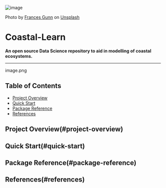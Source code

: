 ![image](imgs/frances-gunn-9dMzyieG4OI-unsplash.jpg)

Photo by <a href="https://unsplash.com/@francesgunn?utm_source=unsplash&utm_medium=referral&utm_content=creditCopyText">Frances Gunn</a> on <a href="https://unsplash.com/photos/9dMzyieG4OI?utm_source=unsplash&utm_medium=referral&utm_content=creditCopyText">Unsplash</a>
  
# Coastal-Learn

**An open source Data Science repository to aid in modelling of coastal ecosystems.**

---
image.png
<br>

## Table of Contents

- [Project Overview](#project-overview)
- [Quick Start](#quick-start)
- [Package Reference](#package-reference)
- [References](#references)

## Project Overview(#project-overview)

## Quick Start(#quick-start)

## Package Reference(#package-reference)

## References(#references)
